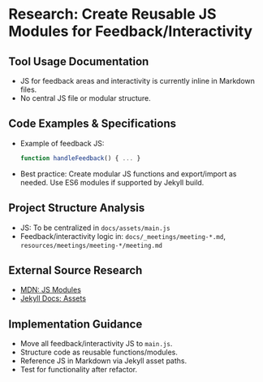 <!-- markdownlint-disable-file -->

# Research: Create Reusable JS Modules for Feedback/Interactivity

## Tool Usage Documentation

- JS for feedback areas and interactivity is currently inline in Markdown files.
- No central JS file or modular structure.

## Code Examples & Specifications

- Example of feedback JS:
  ```js
  function handleFeedback() { ... }
  ```
- Best practice: Create modular JS functions and export/import as needed. Use ES6 modules if supported by Jekyll build.

## Project Structure Analysis

- JS: To be centralized in `docs/assets/main.js`
- Feedback/interactivity logic in: `docs/_meetings/meeting-*.md`, `resources/meetings/meeting-*/meeting.md`

## External Source Research

- [MDN: JS Modules](https://developer.mozilla.org/en-US/docs/Web/JavaScript/Guide/Modules)
- [Jekyll Docs: Assets](https://jekyllrb.com/docs/assets/)

## Implementation Guidance

- Move all feedback/interactivity JS to `main.js`.
- Structure code as reusable functions/modules.
- Reference JS in Markdown via Jekyll asset paths.
- Test for functionality after refactor.
